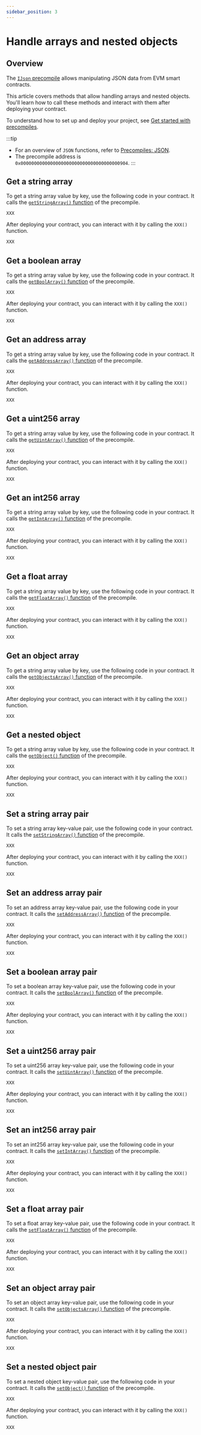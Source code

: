 ```yaml
---
sidebar_position: 3
---
```


# Handle arrays and nested objects

## Overview

The [`IJson` precompile](https://github.com/warden-protocol/wardenprotocol/blob/main/precompiles/json/IJson.sol) allows manipulating JSON data from EVM smart contracts.

This article covers methods that allow handling arrays and nested objects. You'll learn how to call these methods and interact with them after deploying your contract.

To understand how to set up and deploy your project, see [Get started with precompiles](../get-started-with-precompiles).

:::tip
- For an overview of `JSON` functions, refer to [Precompiles: JSON](../../precompiles/json#arrays-and-nested-objects).
- The precompile address is `0x0000000000000000000000000000000000000904`.
:::

## Get a string array

To get a string array value by key, use the following code in your contract. It calls the [`getStringArray()` function](../../precompiles/json#get-a-string-array) of the precompile.

```solidity
XXX
```

After deploying your contract, you can interact with it by calling the `XXX()` function.

```bash
XXX
```

## Get a boolean array

To get a string array value by key, use the following code in your contract. It calls the [`getBoolArray()` function](../../precompiles/json#get-a-boolean-array) of the precompile.

```solidity
XXX
```

After deploying your contract, you can interact with it by calling the `XXX()` function.

```bash
XXX
```

## Get an address array

To get a string array value by key, use the following code in your contract. It calls the [`getAddressArray()` function](../../precompiles/json#get-an-address-array) of the precompile.

```solidity
XXX
```

After deploying your contract, you can interact with it by calling the `XXX()` function.

```bash
XXX
```

## Get a uint256 array

To get a string array value by key, use the following code in your contract. It calls the [`getUintArray()` function](../../precompiles/json#get-a-uint256-array) of the precompile.

```solidity
XXX
```

After deploying your contract, you can interact with it by calling the `XXX()` function.

```bash
XXX
```

## Get an int256 array

To get a string array value by key, use the following code in your contract. It calls the [`getIntArray()` function](../../precompiles/json#get-an-int256-array) of the precompile.

```solidity
XXX
```

After deploying your contract, you can interact with it by calling the `XXX()` function.

```bash
XXX
```

## Get a float array

To get a string array value by key, use the following code in your contract. It calls the [`getFloatArray()` function](../../precompiles/json#get-a-float-array) of the precompile.

```solidity
XXX
```

After deploying your contract, you can interact with it by calling the `XXX()` function.

```bash
XXX
```

## Get an object array

To get a string array value by key, use the following code in your contract. It calls the [`getObjectsArray()` function](../../precompiles/json#get-an-object-array) of the precompile.

```solidity
XXX
```

After deploying your contract, you can interact with it by calling the `XXX()` function.

```bash
XXX
```

## Get a nested object

To get a string array value by key, use the following code in your contract. It calls the [`getObject()` function](../../precompiles/json#get-a-nested-object) of the precompile.

```solidity
XXX
```

After deploying your contract, you can interact with it by calling the `XXX()` function.

```bash
XXX
```

## Set a string array pair

To set a string array key-value pair, use the following code in your contract. It calls the [`setStringArray()` function](../../precompiles/json#set-a-string-array-pair) of the precompile.

```solidity
XXX
```

After deploying your contract, you can interact with it by calling the `XXX()` function.

```bash
XXX
```

## Set an address array pair

To set an address array key-value pair, use the following code in your contract. It calls the [`setAddressArray()` function](../../precompiles/json#set-an-address-array-pair) of the precompile.

```solidity
XXX
```

After deploying your contract, you can interact with it by calling the `XXX()` function.

```bash
XXX
```

## Set a boolean array pair

To set a boolean array key-value pair, use the following code in your contract. It calls the [`setBoolArray()` function](../../precompiles/json#set-a-boolean-array-pair) of the precompile.

```solidity
XXX
```

After deploying your contract, you can interact with it by calling the `XXX()` function.

```bash
XXX
```

## Set a uint256 array pair

To set a uint256 array key-value pair, use the following code in your contract. It calls the [`setUintArray()` function](../../precompiles/json#set-a-uint256-array-pair) of the precompile.

```solidity
XXX
```

After deploying your contract, you can interact with it by calling the `XXX()` function.

```bash
XXX
```

## Set an int256 array pair

To set an int256 array key-value pair, use the following code in your contract. It calls the [`setIntArray()` function](../../precompiles/json#set-an-int256-array-pair) of the precompile.

```solidity
XXX
```

After deploying your contract, you can interact with it by calling the `XXX()` function.

```bash
XXX
```

## Set a float array pair

To set a float array key-value pair, use the following code in your contract. It calls the [`setFloatArray()` function](../../precompiles/json#set-a-float-array-pair) of the precompile.

```solidity
XXX
```

After deploying your contract, you can interact with it by calling the `XXX()` function.

```bash
XXX
```

## Set an object array pair

To set an object array key-value pair, use the following code in your contract. It calls the [`setObjectsArray()` function](../../precompiles/json#set-an-object-array-pair) of the precompile.

```solidity
XXX
```

After deploying your contract, you can interact with it by calling the `XXX()` function.

```bash
XXX
```

## Set a nested object pair

To set a nested object key-value pair, use the following code in your contract. It calls the [`setObject()` function](../../precompiles/json#set-a-nested-object-pair) of the precompile.

```solidity
XXX
```

After deploying your contract, you can interact with it by calling the `XXX()` function.

```bash
XXX
```